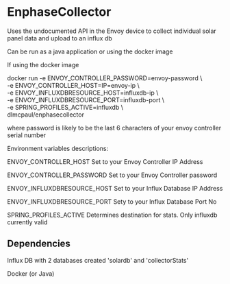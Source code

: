 # EnphaseCollector

Uses the undocumented API in the Envoy device to collect individual solar panel data and upload to an influx db

Can be run as a java application or using the docker image

If using the docker image

docker run -e ENVOY_CONTROLLER_PASSWORD=envoy-password \\\
-e ENVOY_CONTROLLER_HOST=IP=envoy-ip \\\
-e ENVOY_INFLUXDBRESOURCE_HOST=influxdb-ip \\\
-e ENVOY_INFLUXDBRESOURCE_PORT=influxdb-port \\\
-e SPRING_PROFILES_ACTIVE=influxdb \\\
dlmcpaul/enphasecollector

where password is likely to be the last 6 characters of your envoy controller serial number

Environment variables descriptions:

ENVOY_CONTROLLER_HOST           Set to your Envoy Controller IP Address

ENVOY_CONTROLLER_PASSWORD       Set to your Envoy Controller password

ENVOY_INFLUXDBRESOURCE_HOST     Set to your Influx Database IP Address

ENVOY_INFLUXDBRESOURCE_PORT     Sety to your Influx Database Port No

SPRING_PROFILES_ACTIVE          Determines destination for stats.  Only influxdb currently valid

## Dependencies
Influx DB with 2 databases created 'solardb' and 'collectorStats'

Docker (or Java)